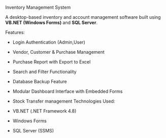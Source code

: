 Inventory Management System

A desktop-based inventory and account management software built using **VB.NET (Windows Forms)** and **SQL Server**.

Features:

-  Login Authentication (Admin,User)
-  Vendor, Customer & Purchase Management
-  Purchase Report with Export to Excel
-  Search and Filter Functionality
-  Database Backup Feature
-  Modular Dashboard Interface with Embedded Forms
-  Stock Transfer management 
Technologies Used:

- VB.NET (.NET Framework 4.8)
- Windows Forms
- SQL Server (SSMS)


